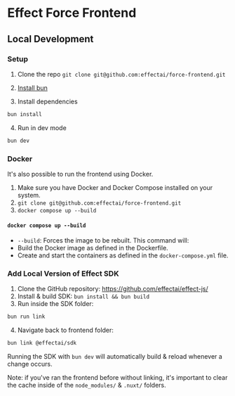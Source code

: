 # Effect Force Frontend

## Local Development

### Setup

1. Clone the repo
`git clone git@github.com:effectai/force-frontend.git`

2. [Install bun](https://bun.sh/docs/installation)

3. Install dependencies
```bash
bun install
```
4. Run in dev mode
```bash
bun dev
```

### Docker

It's also possible to run the frontend using Docker.
1. Make sure you have Docker and Docker Compose installed on your system.
2. `git clone git@github.com:effectai/force-frontend.git`
3. `docker compose up --build`

#### `docker compose up --build`

- `--build`: Forces the image to be rebuilt.
This command will:
- Build the Docker image as defined in the Dockerfile.
- Create and start the containers as defined in the `docker-compose.yml` file.


### Add Local Version of Effect SDK

1. Clone the GitHub repository: https://github.com/effectai/effect-js/
2. Install & build SDK: ```bun install && bun build```
3. Run inside the SDK folder:

```bash 
bun run link
```

4. Navigate back to frontend folder:

```bash 
bun link @effectai/sdk
```

Running the SDK with `bun dev` will automatically build & reload whenever a change occurs. 

Note: if you've ran the frontend before without linking, it's important to clear the cache inside of the `node_modules/` & `.nuxt/` folders.

